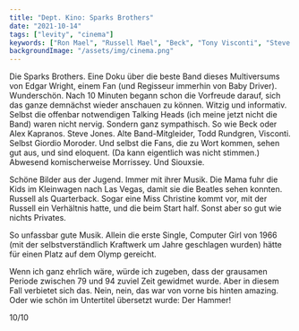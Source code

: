```yaml
---
title: "Dept. Kino: Sparks Brothers"
date: "2021-10-14"
tags: ["levity", "cinema"]
keywords: ["Ron Mael", "Russell Mael", "Beck", "Tony Visconti", "Steve Jones", "Todd Rundgren"]
backgroundImage: "/assets/img/cinema.png"
---
```

<!-- Excerpt Start -->
Die Sparks Brothers. Eine Doku über die beste Band dieses Multiversums von Edgar Wright, einem Fan (und Regisseur immerhin von Baby Driver). Wunderschön. <!-- Excerpt End --> Nach 10 Minuten begann schon die Vorfreude darauf, sich das ganze demnächst wieder anschauen zu können. Witzig und informativ. Selbst die offenbar notwendigen Talking Heads (ich meine jetzt nicht die Band) waren nicht nervig. Sondern ganz sympathisch. So wie Beck oder Alex Kapranos. Steve Jones. Alte Band-Mitgleider, Todd Rundgren, Visconti. Selbst Giordio Moroder. Und selbst die Fans, die zu Wort kommen, sehen gut aus, und sind eloquent. (Da kann eigentlich was nicht stimmen.) Abwesend komischerweise Morrissey. Und Siouxsie.

Schöne Bilder aus der Jugend. Immer mit ihrer Musik. Die Mama fuhr die Kids im Kleinwagen nach Las Vegas, damit sie die Beatles sehen konnten. Russell als Quarterback. Sogar eine Miss Christine kommt vor, mit der Russell ein Verhältnis hatte, und die beim  Start half. Sonst aber so gut wie nichts Privates. 

So unfassbar gute Musik. Allein die erste Single, Computer Girl von 1966 (mit der selbstverständlich Kraftwerk um Jahre geschlagen wurden) hätte für einen Platz auf dem Olymp gereicht. 

Wenn ich ganz ehrlich wäre, würde ich zugeben, dass der grausamen Periode zwischen 79 und 94 zuviel Zeit gewidmet wurde. Aber in diesem Fall verbietet sich das. Nein, nein, das war von vorne bis hinten amazing. Oder wie schön im Untertitel übersetzt wurde: Der Hammer!

10/10